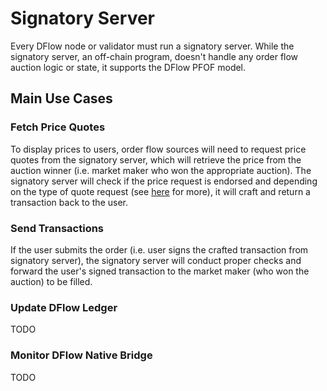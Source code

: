 # Signatory Server

Every DFlow node or validator must run a signatory server. While the signatory server, an off-chain program, doesn't handle any order flow auction logic or state, it supports the DFlow PFOF model.

## Main Use Cases

### Fetch Price Quotes

To display prices to users, order flow sources will need to request price quotes from the signatory server, which will retrieve the price from the auction winner (i.e. market maker who won the appropriate auction). The signatory server will check if the price request is endorsed and depending on the type of quote request (see [here](fetching-price-quotes.md) for more), it will craft and return a transaction back to the user.

### Send Transactions

If the user submits the order (i.e. user signs the crafted transaction from signatory server), the signatory server will conduct proper checks and forward the user's signed transaction to the market maker (who won the auction) to be filled.

### Update DFlow Ledger

TODO

### Monitor DFlow Native Bridge

TODO
